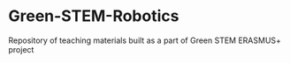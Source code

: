 # Green-STEM-Robotics
Repository of teaching materials built as a part of Green STEM ERASMUS+ project
